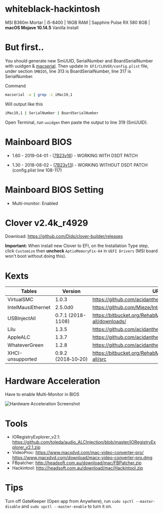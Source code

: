 # whiteblack-hackintosh
MSI B360m Mortar | i5-8400 | 16GB RAM | Sapphire Pulse RX 580 8GB | **macOS Mojave 10.14.5** Vanilla Install



# But first..

You should generate new SmUUID, SerialNumber and BoardSerialNumber with uuidgen & [macserial](https://github.com/acidanthera/MacInfoPkg/releases). Then update in` EFI/CLOVER/config.plist` file, under section `SMBIOS`, line 313 is BoardSerialNumber, line 317 is SerialNumber. 

Command

```bash
macserial -a | grep -i iMac19,1
```

Will output like this

```bash
iMac19,1 | SerialNumber | BoardSerialNumber
```



Open Terminal, run `uuidgen` then paste the output to line 319 (SmUUID).



# Mainboard BIOS

- 1.60 - 2019-04-01 - ([7B23v16](https://www.msi.com/Motherboard/support/B360M-MORTAR#down-bios)) - WORKING WITH DSDT PATCH

- 1.30 - 2018-08-02 - ([7B23v13](https://www.msi.com/Motherboard/support/B360M-MORTAR#down-bios)) - WORKING WITHOUT DSDT PATCH (config.plist line 108-117)

  

# Mainboard BIOS Setting
- Multi-monitor: Enabled

  

# Clover v2.4k_r4929
Download: <https://github.com/Dids/clover-builder/releases>

**Important:** When install new Clover to EFI, on the Installation Type step, click `Customize` then **uncheck** `AptioMemoryFix-64` in `UEFI Drivers` (MSI board won't boot without doing this).



# Kexts
| Tables             | Version            | URL                                                          |
| ------------------ | ------------------ | ------------------------------------------------------------ |
| VirtualSMC         | 1.0.3              | <https://github.com/acidanthera/VirtualSMC/releases>         |
| IntelMausiEthernet | 2.5.0d0            | <https://github.com/Mieze/IntelMausiEthernet>                |
| USBInjectAll       | 0.7.1 (2018-1108)  | <https://bitbucket.org/RehabMan/os-x-usb-inject-all/downloads/> |
| Lilu               | 1.3.5              | <https://github.com/acidanthera/Lilu/releases>               |
| AppleALC           | 1.3.7              | <https://github.com/acidanthera/AppleALC/releases>           |
| WhateverGreen      | 1.2.8              | <https://github.com/acidanthera/WhateverGreen/releases>      |
| XHCI-unsupported   | 0.9.2 (2018‑10‑20) | <https://bitbucket.org/RehabMan/os-x-usb-inject-all/src>     |



# Hardware Acceleration

Have to enable Multi-Monitor in BIOS

![Hardware Acceleration Screenshot](https://i.imgur.com/GrFYbrl.jpg)

# Tools
- IORegistryExplorer_v2.1: https://github.com/toleda/audio_ALCInjection/blob/master/IORegistryExplorer_v2.1.zip
- VideoProc: https://www.macxdvd.com/mac-video-converter-pro/
https://www.macxdvd.com/download/macx-video-converter-pro.dmg
- FBpatcher: http://headsoft.com.au/download/mac/FBPatcher.zip
- Hackintool: http://headsoft.com.au/download/mac/Hackintool.zip



# Tips

Turn off GateKeeper (Open app from Anywhere), run `sudo spctl --master-disable` and `sudo spctl --master-enable` to turn it on.
